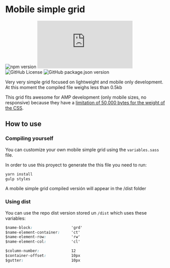 # Mobile simple grid

![npm version](https://badge.fury.io/js/mobile-simple-grid.svg)
![GitHub file size in bytes](https://img.shields.io/github/size/fexblanco/mobile-simple-grid/dist/mobile-simple-grid.css)
![GitHub License](https://img.shields.io/github/license/fexblanco/mobile-simple-grid)
![GitHub package.json version](https://img.shields.io/github/package-json/v/fexblanco/mobile-simple-grid)

Very very simple grid focused on lightweight and mobile only development. At this moment the compiled file weighs less than 0.5kb

This grid fits awesome for AMP development (only mobile sizes, no responsive) because they have a [limitation of 50,000 bytes for the weight of the CSS](https://amp.dev/es/documentation/guides-and-tutorials/develop/style_and_layout/?format=websites#add-styles-to-a-page).

## How to use

### Compiling yourself

You can customize your own mobile simple grid using the `variables.sass` file.

In order to use this proyect to generate the this file you need to run:

```sh
yarn install
gulp styles
```

A mobile simple grid compiled versión will appear in the /dist folder

### Using dist

You can use the repo dist version stored un `/dist` which uses these variables:

``` css
$name-block:                 'grd'
$name-element-container:     'ct'
$name-element-row:           'rw'
$name-element-col:           'cl'

$column-number:              12
$container-offset:           10px
$gutter:                     10px
```
